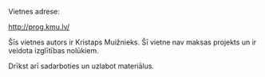 Vietnes adrese:

http://prog.kmu.lv/

Šīs vietnes autors ir Kristaps Muižnieks. Šī vietne nav maksas projekts un ir veidota izglītības nolūkiem.

Drīkst arī sadarboties un uzlabot materiālus. 